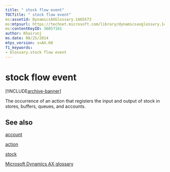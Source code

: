 ```yaml
---
title: " stock flow event"
TOCTitle: " stock flow event"
ms:assetid: DynamicsAXGlossary.1465573
ms:mtpsurl: https://technet.microsoft.com/library/dynamicsaxglossary.1465573(v=AX.60)
ms:contentKeyID: 36057161
author: Khairunj
ms.date: 08/25/2014
mtps_version: v=AX.60
f1_keywords:
- Glossary.stock flow event
---
```


# stock flow event


[!INCLUDE[archive-banner](includes/archive-banner.md)]

The occurrence of an action that registers the input and output of stock in stores, buffers, queues, and accounts.

## See also

[account](account.md)

[action](action.md)

[stock](stock.md)

[Microsoft Dynamics AX glossary](glossary/microsoft-dynamics-ax-glossary.md)

  


